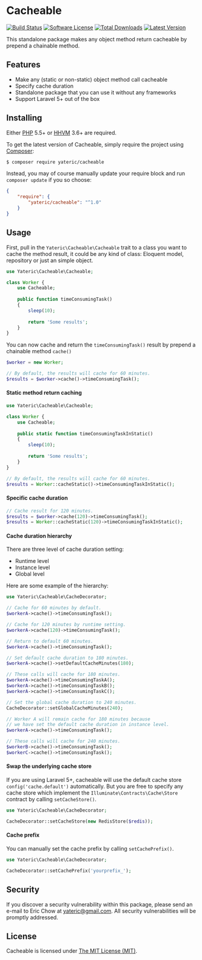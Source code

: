 Cacheable
=========

[![Build Status](https://img.shields.io/travis/yateric/cacheable/master.svg?style=flat-square)](https://travis-ci.org/yateric/cacheable)
[![Software License](https://img.shields.io/badge/license-MIT-brightgreen.svg?style=flat-square)](LICENSE)
[![Total Downloads](https://img.shields.io/packagist/dt/yateric/cacheable.svg?style=flat-square)](https://packagist.org/packages/yateric/cacheable)
[![Latest Version](https://img.shields.io/github/release/yateric/cacheable.svg?style=flat-square)](https://github.com/yateric/cacheable/releases)

This standalone package makes any object method return cacheable by prepend a chainable method.


## Features

- Make any (static or non-static) object method call cacheable
- Specify cache duration
- Standalone package that you can use it without any frameworks
- Support Laravel 5+ out of the box


## Installing

Either [PHP](https://php.net) 5.5+ or [HHVM](http://hhvm.com) 3.6+ are required.

To get the latest version of Cacheable, simply require the project using [Composer](https://getcomposer.org):

```bash
$ composer require yateric/cacheable
```

Instead, you may of course manually update your require block and run `composer update` if you so choose:

```json
{
    "require": {
        "yateric/cacheable": "^1.0"
    }
}
```


## Usage

First, pull in the `Yateric\Cacheable\Cacheable` trait to a class you want to cache the method result, it could be any kind of class: Eloquent model, repository or just an simple object.
 
```php
use Yateric\Cacheable\Cacheable;

class Worker {
    use Cacheable;
    
    public function timeConsumingTask()
    {
        sleep(10);
        
        return 'Some results';
    }
}
```

You can now cache and return the `timeConsumingTask()` result by prepend a chainable method `cache()`

```php
$worker = new Worker;

// By default, the results will cache for 60 minutes.
$results = $worker->cache()->timeConsumingTask();
```


#### Static method return caching

```php
use Yateric\Cacheable\Cacheable;

class Worker {
    use Cacheable;
    
    public static function timeConsumingTaskInStatic()
    {
        sleep(10);
        
        return 'Some results';
    }
}

// By default, the results will cache for 60 minutes.
$results = Worker::cacheStatic()->timeConsumingTaskInStatic();
```


#### Specific cache duration

```php
// Cache result for 120 minutes.
$results = $worker->cache(120)->timeConsumingTask();
$results = Worker::cacheStatic(120)->timeConsumingTaskInStatic();
```


#### Cache duration hierarchy

There are three level of cache duration setting:
- Runtime level
- Instance level
- Global level

Here are some example of the hierarchy:

```php
use Yateric\Cacheable\CacheDecorator;

// Cache for 60 minutes by default.
$workerA->cache()->timeConsumingTask();

// Cache for 120 minutes by runtime setting.
$workerA->cache(120)->timeConsumingTask();

// Return to default 60 minutes.
$workerA->cache()->timeConsumingTask();

// Set default cache duration to 180 minutes.
$workerA->cache()->setDefaultCacheMinutes(180);

// These calls will cache for 180 minutes.
$workerA->cache()->timeConsumingTaskA();
$workerA->cache()->timeConsumingTaskB();
$workerA->cache()->timeConsumingTaskC();

// Set the global cache duration to 240 minutes.
CacheDecorator::setGlobalCacheMinutes(240);

// Worker A will remain cache for 180 minutes because 
// we have set the default cache duration in instance level.
$workerA->cache()->timeConsumingTask();

// These calls will cache for 240 minutes.
$workerB->cache()->timeConsumingTask();
$workerC->cache()->timeConsumingTask();
```


#### Swap the underlying cache store

If you are using Laravel 5+, cacheable will use the default cache store `config('cache.default')` automatically. 
But you are free to specify any cache store which implement the `Illuminate\Contracts\Cache\Store` contract by calling `setCacheStore()`.

```php
use Yateric\Cacheable\CacheDecorator;

CacheDecorator::setCacheStore(new RedisStore($redis));
```


#### Cache prefix

You can manually set the cache prefix by calling `setCachePrefix()`.

```php
use Yateric\Cacheable\CacheDecorator;

CacheDecorator::setCachePrefix('yourprefix_');
```


## Security

If you discover a security vulnerability within this package, please send an e-mail to Eric Chow at yateric@gmail.com. All security vulnerabilities will be promptly addressed.


## License

Cacheable is licensed under [The MIT License (MIT)](LICENSE).